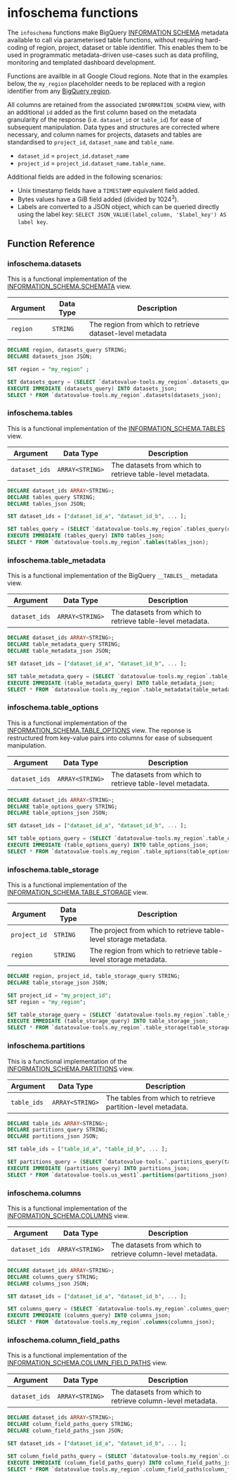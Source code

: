 # infoschema functions

The `infoschema` functions make BigQuery [INFORMATION SCHEMA](https://cloud.google.com/bigquery/docs/information-schema-intro) metadata available to call via parameterised table functions, without requiring hard-coding of region, project, dataset or table identifier. This enables them to be used in programmatic metadata-driven use-cases such as data profiling, monitoring and templated dashboard development.

Functions are availble in all Google Cloud regions. Note that in the examples below, the `my_region` placeholder needs to be replaced with a region identifier from any [BigQuery region](https://cloud.google.com/bigquery/docs/locations#regions). 

All columns are retained from the associated `INFORMATION_SCHEMA` view, with an additional `id` added as the first column based on the metadata granularity of the response (i.e. `dataset_id` or `table_id`) for ease of subsequent manipulation. Data types and structures are corrected where necessary, and column names for projects, datasets and tables are standardised to `project_id`, `dataset_name` and `table_name`. 

- `dataset_id` = `project_id.dataset_name`
- `project_id` = `project_id.dataset_name.table_name`.

Additional fields are added in the following scenarios:
- Unix timestamp fields have a `TIMESTAMP` equivalent field added.
- Bytes values have a GiB field added (divided by $1024^3$).
- Labels are converted to a JSON object, which can be queried directly using the label key: `SELECT JSON_VALUE(label_column, '$label_key') AS label key`.

## Function Reference
### infoschema.datasets
This is a functional implementation of the [INFORMATION_SCHEMA.SCHEMATA](https://cloud.google.com/bigquery/docs/information-schema-datasets-schemata) view.

Argument | Data Type | Description
--- | --- | ---
`region` | `STRING` | The region from which to retrieve dataset-level metadata

```sql 
DECLARE region, datasets_query STRING;
DECLARE datasets_json JSON;

SET region = "my_region" ; 

SET datasets_query = (SELECT `datatovalue-tools.my_region`.datasets_query(region));
EXECUTE IMMEDIATE (datasets_query) INTO datasets_json;
SELECT * FROM `datatovalue-tools.my_region`.datasets(datasets_json);
```

### infoschema.tables
This is a functional implementation of the [INFORMATION_SCHEMA.TABLES](https://cloud.google.com/bigquery/docs/information-schema-tables) view.

Argument | Data Type | Description
--- | --- | ---
`dataset_ids` | `ARRAY<STRING>` | The datasets from which to retrieve table-level metadata.

```sql
DECLARE dataset_ids ARRAY<STRING>;
DECLARE tables_query STRING; 
DECLARE tables_json JSON;

SET dataset_ids = ["dataset_id_a", "dataset_id_b", ... ];

SET tables_query = (SELECT `datatovalue-tools.my_region`.tables_query(dataset_ids));
EXECUTE IMMEDIATE (tables_query) INTO tables_json;
SELECT * FROM `datatovalue-tools.my_region`.tables(tables_json);  
```

### infoschema.table_metadata
This is a functional implementation of the BigQuery `__TABLES__` metadata view.

Argument | Data Type | Description
--- | --- | ---
`dataset_ids` | `ARRAY<STRING>` | The datasets from which to retrieve table-level metadata.

```sql
DECLARE dataset_ids ARRAY<STRING>;
DECLARE table_metadata_query STRING; 
DECLARE table_metadata_json JSON;

SET dataset_ids = ["dataset_id_a", "dataset_id_b", ... ];

SET table_metadata_query = (SELECT `datatovalue-tools.my_region`.table_metadata_query(dataset_ids));
EXECUTE IMMEDIATE (table_metadata_query) INTO table_metadata_json;     
SELECT * FROM `datatovalue-tools.my_region`.table_metadata(table_metadata_json);
```

### infoschema.table_options
This is a functional implementation of the [INFORMATION_SCHEMA.TABLE_OPTIONS](https://cloud.google.com/bigquery/docs/information-schema-table-options) view. The reponse is restructured from key-value pairs into columns for ease of subsequent manipulation.

Argument | Data Type | Description
--- | --- | ---
`dataset_ids` | `ARRAY<STRING>` | The datasets from which to retrieve table-level metadata.

```sql
DECLARE dataset_ids ARRAY<STRING>;
DECLARE table_options_query STRING; 
DECLARE table_options_json JSON;

SET dataset_ids = ["dataset_id_a", "dataset_id_b", ... ];

SET table_options_query = (SELECT `datatovalue-tools.my_region`.table_options_query(dataset_ids));
EXECUTE IMMEDIATE (table_options_query) INTO table_options_json;
SELECT * FROM `datatovalue-tools.my_region`.table_options(table_options_json);
```

### infoschema.table_storage
This is a functional implementation of the [INFORMATION_SCHEMA.TABLE_STORAGE](https://cloud.google.com/bigquery/docs/information-schema-table-storage) view.

Argument | Data Type | Description
--- | --- | ---
`project_id` | `STRING` | The project from which to retrieve table-level storage metadata.
`region` | `STRING` | The region from which to retrieve table-level storage metadata.

```sql
DECLARE region, project_id, table_storage_query STRING;
DECLARE table_storage_json JSON;

SET project_id = "my_project_id";
SET region = "my_region";

SET table_storage_query = (SELECT `datatovalue-tools.my_region`.table_storage_query(project_id, region));
EXECUTE IMMEDIATE (table_storage_query) INTO table_storage_json;
SELECT * FROM `datatovalue-tools.my_region`.table_storage(table_storage_json);
```

### infoschema.partitions
This is a functional implementation of the [INFORMATION_SCHEMA.PARTITIONS](https://cloud.google.com/bigquery/docs/information-schema-partitions) view. 

Argument | Data Type | Description
--- | --- | ---
`table_ids` | `ARRAY<STRING>` | The tables from which to retrieve partition-level metadata.

```sql
DECLARE table_ids ARRAY<STRING>;
DECLARE partitions_query STRING; 
DECLARE partitions_json JSON;

SET table_ids = ["table_id_a", "table_id_b", ... ];

SET partitions_query = (SELECT `datatovalue-tools.`.partitions_query(table_ids));
EXECUTE IMMEDIATE (partitions_query) INTO partitions_json;
SELECT * FROM `datatovalue-tools.us_west1`.partitions(partitions_json);
```

### infoschema.columns
This is a functional implementation of the [INFORMATION_SCHEMA.COLUMNS](https://cloud.google.com/bigquery/docs/information-schema-columns) view. 

Argument | Data Type | Description
--- | --- | ---
`dataset_ids` | `ARRAY<STRING>` | The datasets from which to retrieve column-level metadata.

```sql
DECLARE dataset_ids ARRAY<STRING>;
DECLARE columns_query STRING; 
DECLARE columns_json JSON;

SET dataset_ids = ["dataset_id_a", "dataset_id_b", ... ];

SET columns_query = (SELECT `datatovalue-tools.my_region`.columns_query(dataset_ids));
EXECUTE IMMEDIATE (columns_query) INTO columns_json;
SELECT * FROM `datatovalue-tools.my_region`.columns(columns_json);
```

### infoschema.column_field_paths
This is a functional implementation of the [INFORMATION_SCHEMA.COLUMN_FIELD_PATHS](https://cloud.google.com/bigquery/docs/information-schema-columns) view. 

Argument | Data Type | Description
--- | --- | ---
`dataset_ids` | `ARRAY<STRING>` | The datasets from which to retrieve column-level metadata.

```sql
DECLARE dataset_ids ARRAY<STRING>;
DECLARE column_field_paths_query STRING; 
DECLARE column_field_paths_json JSON;

SET dataset_ids = ["dataset_id_a", "dataset_id_b", ... ];

SET column_field_paths_query = (SELECT `datatovalue-tools.my_region`.column_field_paths_query(dataset_ids));
EXECUTE IMMEDIATE (column_field_paths_query) INTO column_field_paths_json;
SELECT * FROM `datatovalue-tools.my_region`.column_field_paths(column_field_paths_json);
```



